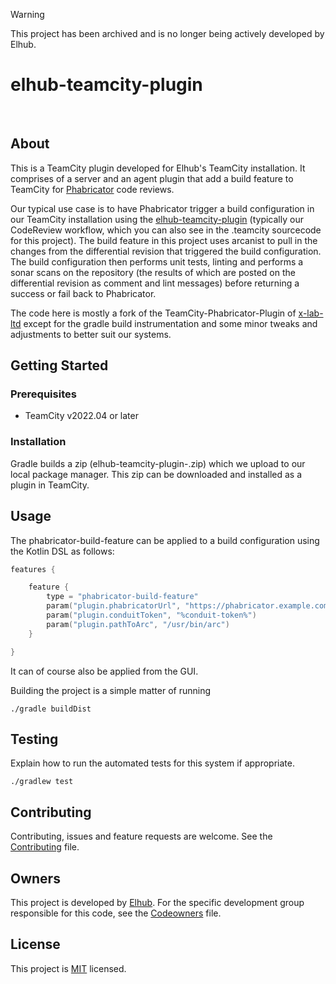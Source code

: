 > [!WARNING]  
> This project has been archived and is no longer being actively developed by Elhub.

# elhub-teamcity-plugin

[<img src="https://img.shields.io/badge/repo-github-blue" alt="">](https://github.com/elhub/devxp-elhub-teamcity-plugin)
[<img src="https://img.shields.io/badge/issues-jira-orange" alt="">](https://jira.elhub.cloud/issues/?jql=project%20%3D%20%22Team%20Dev%22%20AND%20component%20%3D%20devxp-elhub-teamcity-plugin%20AND%20status%20!%3D%20Done)
[<img src="https://teamcity.elhub.cloud/app/rest/builds/buildType:(id:DevXp_DevXpElhubTeamcityPlugin_PublishDocs)/statusIcon" alt="">](https://teamcity.elhub.cloud/project/DevXp_DevXpElhubTeamcityPlugin?mode=builds#all-projects)
[<img src="https://sonar.elhub.cloud/api/project_badges/measure?project=no.elhub.devxp%3Adevxp-elhub-teamcity-plugin&metric=alert_status" alt="">](https://sonar.elhub.cloud/dashboard?id=no.elhub.devxp%3Adevxp-elhub-teamcity-plugin)
[<img src="https://sonar.elhub.cloud/api/project_badges/measure?project=no.elhub.devxp%3Adevxp-elhub-teamcity-plugin&metric=ncloc" alt="">](https://sonar.elhub.cloud/dashboard?id=no.elhub.devxp%3Adevxp-elhub-teamcity-plugin)
[<img src="https://sonar.elhub.cloud/api/project_badges/measure?project=no.elhub.devxp%3Adevxp-elhub-teamcity-plugin&metric=bugs" alt="">](https://sonar.elhub.cloud/dashboard?id=no.elhub.devxp%3Adevxp-elhub-teamcity-plugin)
[<img src="https://sonar.elhub.cloud/api/project_badges/measure?project=no.elhub.devxp%3Adevxp-elhub-teamcity-plugin&metric=vulnerabilities" alt="">](https://sonar.elhub.cloud/dashboard?id=no.elhub.devxp%3Adevxp-elhub-teamcity-plugin)
[<img src="https://sonar.elhub.cloud/api/project_badges/measure?project=no.elhub.devxp%3Adevxp-elhub-teamcity-plugin&metric=coverage" alt="">](https://sonar.elhub.cloud/dashboard?id=no.elhub.devxp%3Adevxp-elhub-teamcity-plugin)

## About

This is a TeamCity plugin developed for Elhub's TeamCity installation. It comprises of a server and an agent plugin
that add a build feature to TeamCity for [Phabricator](https://www.phacility.com/phabricator/) code reviews.

Our typical use case is to have Phabricator trigger a build configuration in our TeamCity installation using the
[elhub-teamcity-plugin](https://github.com/elhub/dev-tools-elhub-teamcity-plugin) (typically our 
CodeReview workflow, which you can also see in the .teamcity sourcecode for this project). The build feature in
this project uses arcanist to pull in the changes from the differential revision that triggered the build
configuration. The build configuration then performs unit tests, linting and performs a sonar scans on the
repository (the results of which are posted on the differential revision as comment and lint messages) before
returning a success or fail back to Phabricator.

The code here is mostly a fork of the TeamCity-Phabricator-Plugin of
[x-lab-ltd](https://github.com/x-lab-ltd/Teamcity-Phabricator-Plugin) except for the gradle build instrumentation
and some minor tweaks and adjustments to better suit our systems.

## Getting Started

### Prerequisites

* TeamCity v2022.04 or later

### Installation

Gradle builds a zip (elhub-teamcity-plugin-<version>.zip) which we upload to our local package manager. This zip can
be downloaded and installed as a plugin in TeamCity.

## Usage

The phabricator-build-feature can be applied to a build configuration using the Kotlin DSL as follows:

```kotlin
features {

    feature {
        type = "phabricator-build-feature"
        param("plugin.phabricatorUrl", "https://phabricator.example.com")
        param("plugin.conduitToken", "%conduit-token%")
        param("plugin.pathToArc", "/usr/bin/arc")
    }

}
```

It can of course also be applied from the GUI.

Building the project is a simple matter of running

```shell
./gradle buildDist
```
## Testing

Explain how to run the automated tests for this system if appropriate.

```shell
./gradlew test
```

## Contributing

Contributing, issues and feature requests are welcome. See the
[Contributing](https://github.com/elhub/dev-tools-elhub-teamcity-plugin/blob/main/CONTRIBUTING.md) file.

## Owners

This project is developed by [Elhub](https://elhub.no). For the specific development group responsible for this
code, see the [Codeowners](https://github.com/elhub/dev-tools-elhub-teamcity-plugin/blob/main/CODEOWNERS) file.

## License

This project is [MIT](https://github.com/elhub/dev-tools-elhub-teamcity-plugin/blob/main/LICENSE.md) licensed.
